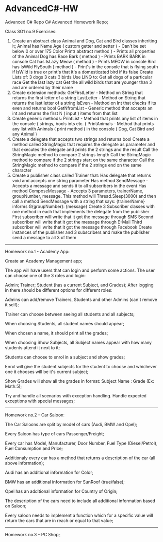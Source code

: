 # AdvancedC#-HW
Advanced C# Repo
C# Advanced Homework Repo;

Class SG1 no.9 Exercises:

1) Create an abstract class Animal and Dog, Cat and Bird classes inheriting it;
Animal has
Name
Age ( custom getter and setter ) - Can't be set below 0 or over 175
Color
Print( abstract method ) - Prints all properties of the Animal
Dog has
Race
Bark ( method ) - Prints BARK BARK in console
Cat has
IsLazy
Meow ( method ) - Prints MEOW in console
Bird has
IsWild
FlySouth ( method ) - Print's in the console that is flying south if IsWild is true or print's that it's a domesticated bird if its false
Create Lists of:
3 dogs
3 cats
3 birds
Use LINQ to:
Get all dogs of a particular race
Get the last lazy cat
Get the all wild birds that are younger than 3 and are ordered by their name
2) Create extension methods:
GetFirstLetter - Method on String that returns the first letter of a string
LastLetter - Method on String that returns the last letter of a string
IsEven - Method on Int that checks if its even and returns bool
GetNfromList - Generic method that accepts an int and returns the first N ( input ) items from that list
3) Create generic methods:
PrintList - Method that prints any list of items in the console ( strings, bools ints etc. )
PrintAnimals - Method that prints any list with Animals ( print method ) in the console ( Dog, Cat Bird and any Animal )
4) Create a delegate that accepts two strings and returns bool
Create a method called StringMagic that requires the delegate as parameter and that executes the delegate and prints the 2 strings and the result
Call the StringMagic method to compare 2 strings length
Call the StringMagic method to compare if the 2 strings start on the same character
Call the StringMagic method to compare if the 2 strings end on the same character
5) Create a publisher class called Trainer that:
Has delegate that returns void and accepts one string parameter
Has method SendMessage - Accepts a message and sends it to all subscribers in the event
Has method ComposeMessage - Accepts 3 parameters, trainerName, groupNumber, message. This method will Thread.Sleep(3000) and then call a method SendMessage with a string that says: {trainerName} informs G{groupNumber}: {message}
Create 3 Subscriber classes with one method in each that implements the delegate from the publisher
First subscriber will write that it got the message through SMS
Second subscriber will write that it got the message through E-Mail
Third subscriber will write that it got the message through Facebook
Create instances of the publisher and 3 subscribers and make the publisher send a message to all 3 of them

---------------------------------------------------------------------------------------------------------------------------------------
Homework no.1 - Academy App:

Create an Academy Management app;

The app will have users that can login and perform some actions. The user can choose one of the 3 roles and login:

Admin;
Trainer;
Student (has a current Subject, and Grades);
After logging in there should be different options for different roles:

Admins can add/remove Trainers, Students and other Admins (can't remove it self);

Trainer can choose between seeing all students and all subjects;

When choosing Students, all student names should appear;

When chosen a name, it should print all the grades;

When choosing Show Subjects, all Subject names appear with how many students attend it next to it;

Students can choose to enrol in a subject and show grades;

Enrol will give the student subjects for the student to choose and whichever one it chooses will be it's current subject;

Show Grades will show all the grades in format: Subject Name : Grade (Ex: Math:5);

Try and handle all scenarios with exception handling. Handle expected exceptions with special messages;

---------------------------------------------------------------------------------------------------------------------------------------
Homework no.2 - Car Saloon:

The Car Saloons are split by model of cars (Audi, BMW and Opel);

Every Saloon has type of cars Passenger/Freight;

Every car has Model, Manufacturer, Door Number, Fuel Type (Diesel/Petrol), Fuel Consumption and Price;

Additionaly every car has a method that returns a description of the car (all above information);

Audi has an additional information for Color;

BMW has an additional information for SunRoof (true/false);

Opel has an additional information for Country of Origin;

The description of the cars need to include all additional information based on Saloon;

Every saloon needs to implement a function which for a specific value will return the cars that are in reach or equal to that value;

---------------------------------------------------------------------------------------------------------------------------------------

Homework no.3 - PC Shop;
